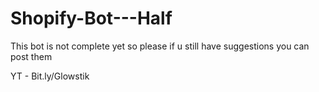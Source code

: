 # Shopify-Bot---Half

This bot is not complete yet so please if u still have suggestions you can post them

YT - Bit.ly/Glowstik
